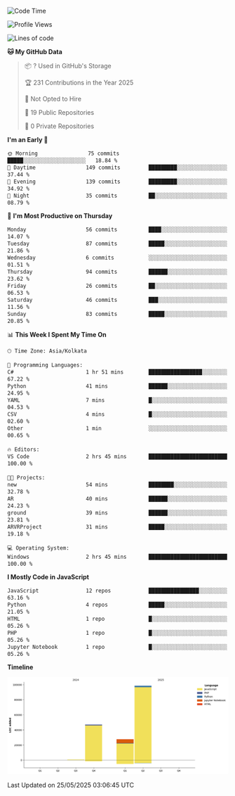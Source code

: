 
<!--START_SECTION:waka-->
![Code Time](http://img.shields.io/badge/Code%20Time-19%20hrs%2038%20mins-blue)

![Profile Views](http://img.shields.io/badge/Profile%20Views-16-blue)

![Lines of code](https://img.shields.io/badge/From%20Hello%20World%20I%27ve%20Written-173.5%20thousand%20lines%20of%20code-blue)

**🐱 My GitHub Data** 

> 📦 ? Used in GitHub's Storage 
 > 
> 🏆 231 Contributions in the Year 2025
 > 
> 🚫 Not Opted to Hire
 > 
> 📜 19 Public Repositories 
 > 
> 🔑 0 Private Repositories 
 > 
**I'm an Early 🐤** 

```text
🌞 Morning                75 commits          █████░░░░░░░░░░░░░░░░░░░░   18.84 % 
🌆 Daytime                149 commits         █████████░░░░░░░░░░░░░░░░   37.44 % 
🌃 Evening                139 commits         █████████░░░░░░░░░░░░░░░░   34.92 % 
🌙 Night                  35 commits          ██░░░░░░░░░░░░░░░░░░░░░░░   08.79 % 
```
📅 **I'm Most Productive on Thursday** 

```text
Monday                   56 commits          ████░░░░░░░░░░░░░░░░░░░░░   14.07 % 
Tuesday                  87 commits          █████░░░░░░░░░░░░░░░░░░░░   21.86 % 
Wednesday                6 commits           ░░░░░░░░░░░░░░░░░░░░░░░░░   01.51 % 
Thursday                 94 commits          ██████░░░░░░░░░░░░░░░░░░░   23.62 % 
Friday                   26 commits          ██░░░░░░░░░░░░░░░░░░░░░░░   06.53 % 
Saturday                 46 commits          ███░░░░░░░░░░░░░░░░░░░░░░   11.56 % 
Sunday                   83 commits          █████░░░░░░░░░░░░░░░░░░░░   20.85 % 
```


📊 **This Week I Spent My Time On** 

```text
🕑︎ Time Zone: Asia/Kolkata

💬 Programming Languages: 
C#                       1 hr 51 mins        █████████████████░░░░░░░░   67.22 % 
Python                   41 mins             ██████░░░░░░░░░░░░░░░░░░░   24.95 % 
YAML                     7 mins              █░░░░░░░░░░░░░░░░░░░░░░░░   04.53 % 
CSV                      4 mins              █░░░░░░░░░░░░░░░░░░░░░░░░   02.60 % 
Other                    1 min               ░░░░░░░░░░░░░░░░░░░░░░░░░   00.65 % 

🔥 Editors: 
VS Code                  2 hrs 45 mins       █████████████████████████   100.00 % 

🐱‍💻 Projects: 
new                      54 mins             ████████░░░░░░░░░░░░░░░░░   32.78 % 
AR                       40 mins             ██████░░░░░░░░░░░░░░░░░░░   24.23 % 
ground                   39 mins             ██████░░░░░░░░░░░░░░░░░░░   23.81 % 
ARVRProject              31 mins             █████░░░░░░░░░░░░░░░░░░░░   19.18 % 

💻 Operating System: 
Windows                  2 hrs 45 mins       █████████████████████████   100.00 % 
```

**I Mostly Code in JavaScript** 

```text
JavaScript               12 repos            ████████████████░░░░░░░░░   63.16 % 
Python                   4 repos             █████░░░░░░░░░░░░░░░░░░░░   21.05 % 
HTML                     1 repo              █░░░░░░░░░░░░░░░░░░░░░░░░   05.26 % 
PHP                      1 repo              █░░░░░░░░░░░░░░░░░░░░░░░░   05.26 % 
Jupyter Notebook         1 repo              █░░░░░░░░░░░░░░░░░░░░░░░░   05.26 % 
```



**Timeline**

![Lines of Code chart](https://raw.githubusercontent.com/gurunathasmb/gurunathasmb/main/assets/bar_graph.png)


 Last Updated on 25/05/2025 03:06:45 UTC
<!--END_SECTION:waka-->
<!---
gurunathasmb/gurunathasmb is a ✨ special ✨ repository because its `README.md` (this file) appears on your GitHub profile.
You can click the Preview link to take a look at your changes.
--->
